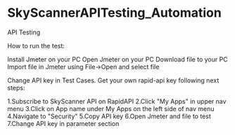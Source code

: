 # SkyScannerAPITesting_Automation
API Testing

How to run the test:

Install Jmeter on your PC
Open Jmeter on your PC
Download file to your PC
Import file in Jmeter using File->Open and select file

Change API key in Test Cases.
Get your own rapid-api key following next steps:



1.Subscribe to SkyScanner API on RapidAPI
2.Click "My Apps" in upper nav menu
3.Click on App name under My Apps on the left side of nav menu
4.Navigate to "Security"
5.Copy API key
6.Open Jmeter and file to test
7.Change API key in parameter section
